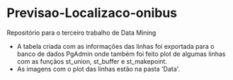 # Previsao-Localizaco-onibus

Repositório para o terceiro trabalho de Data Mining  
* A tabela criada com as informações das linhas foi exportada para o banco de dados PgAdmin onde também foi feito plot de algumas linhas com as funçãos st_union, st_buffer e st_makepoint.
* As imagens com o plot das linhas estão na pasta 'Data'.

